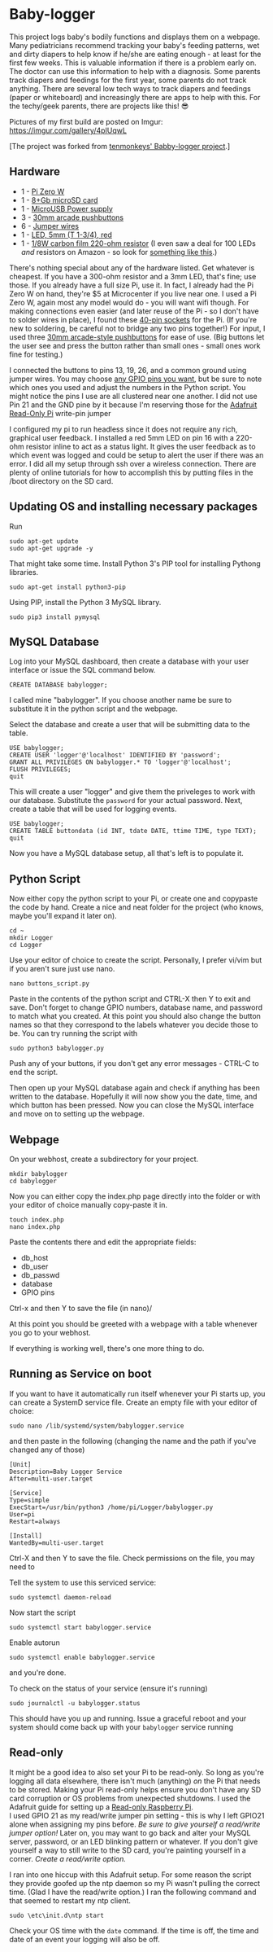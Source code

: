 # Baby-logger
This project logs baby's bodily functions and displays them on a webpage.
Many pediatricians recommend tracking your baby's feeding patterns, wet and dirty diapers to help know if he/she are eating enough - at least for the first few weeks. This is valuable information if there is a problem early on. The doctor can use this information to help with a diagnosis. Some parents track diapers and feedings for the first year, some parents do not track anything. There are several low tech ways to track diapers and feedings (paper or whiteboard) and increasingly there are apps to help with this. 
For the techy/geek parents, there are projects like this! :sunglasses:

Pictures of my first build are posted on Imgur: https://imgur.com/gallery/4pIUqwL

[The project was forked from [tenmonkeys' Babby-logger project](https://github.com/tenmonkeys/Baby-logger).]

## Hardware

* 1 - [Pi Zero W](https://www.amazon.com/Raspberry-Pi-Zero-Wireless-model/dp/B06XFZC3BX/ref=as_li_ss_tl?keywords=Pi+Zero+W&qid=1568671481&sr=8-3&linkCode=ll1&tag=neoduxcom-20&linkId=57dd1953d211a431ff6ac29425d3023c&language=en_US)
* 1 - [8+Gb microSD card](https://www.amazon.com/Sandisk-Ultra-Micro-UHS-I-Adapter/dp/B073K14CVB/ref=as_li_ss_tl?ie=UTF8&linkCode=ll1&tag=neoduxcom-20&linkId=58785ae4e36c928c594fe4e413d5cd1a&language=en_US)
* 1 - [MicroUSB Power supply](https://www.amazon.com/Raspberry-Supply-Charger-Adapter-Switch/dp/B07V7T93MY/ref=as_li_ss_tl?ie=UTF8&linkCode=ll1&tag=neoduxcom-20&linkId=7634220d688133a6b0b4c4adc850e2d3&language=en_US)
* 3 - [30mm arcade pushbuttons](https://www.amazon.com/Easyget-Standard-Arcade-Button-Microswitch/dp/B07D9C18MS/ref=as_li_ss_tl?ie=UTF8&linkCode=ll1&tag=neoduxcom-20&linkId=0c961811b57f9e40f54a9b4897e63890&language=en_US)
* 6 - [Jumper wires](https://www.amazon.com/Multicolored-Breadboard-Dupont-Jumper-Wires/dp/B073X7P6N2/ref=as_li_ss_tl?ie=UTF8&linkCode=ll1&tag=neoduxcom-20&linkId=2737a16c6e03c507f43c9efb6f64579c&language=en_US)
* 1 - [LED, 5mm (T 1-3/4), red](https://www.amazon.com/100pcs-Ultra-Bright-Emitting-Diffused/dp/B01GE4WHK6/ref=as_li_ss_tl?ie=UTF8&linkCode=ll1&tag=neoduxcom-20&linkId=68c44e1f176e93f2aea4a006098af3eb&language=en_US)
* 1 - [1/8W carbon film 220-ohm resistor](https://www.amazon.com/Watt-Carbon-Film-Resistors-5-Pack/dp/B007Z7MPRM/ref=as_li_ss_tl?ie=UTF8&linkCode=ll1&tag=neoduxcom-20&linkId=ed181e89698ee3188719301a8d94f075&language=en_US) (I even saw a deal for 100 LEDs *and* resistors on Amazon - so look for [something like this](https://www.amazon.com/EDGELEC-Diffused-Resistors-Included-Emitting/dp/B077X95F7C/ref=as_li_ss_tl?ie=UTF8&linkCode=ll1&tag=neoduxcom-20&linkId=4237ce09b0ba65da9d2774ff98de0a88&language=en_US).)

There's nothing special about any of the hardware listed. Get whatever is cheapest. If you have a 300-ohm resistor and a 3mm LED, that's fine; use those. If you already have a full size Pi, use it. In fact, I already had the Pi Zero W on hand, they're $5 at Microcenter if you live near one.
I used a Pi Zero W, again most any model would do - you will want wifi though. For making connections even easier (and later reuse of the Pi - so I don't have to solder wires in place), I found these [40-pin sockets](https://www.amazon.com/gp/product/B07D48WZTR/ref=as_li_ss_tl?ie=UTF8&linkCode=ll1&tag=neoduxcom-20&linkId=771e0a06d001ef4879ca458e0662131f&language=en_US) for the Pi. (If you're new to soldering, be careful not to bridge any two pins together!)
For input, I used three [30mm arcade-style pushbuttons](https://www.amazon.com/Easyget-Standard-Arcade-Button-Microswitch/dp/B07D9C18MS/ref=as_li_ss_tl?ie=UTF8&linkCode=ll1&tag=neoduxcom-20&linkId=0c961811b57f9e40f54a9b4897e63890&language=en_US) for ease of use. (Big buttons let the user see and press the button rather than small ones - small ones work fine for testing.) 

I connected the buttons to pins 13, 19, 26, and a common ground using jumper wires. You may choose [any GPIO pins you want](https://i.stack.imgur.com/yHddo.png), but be sure to note which ones you used and adjust the numbers in the Python script. You might notice the pins I use are all clustered near one another. I did not use Pin 21 and the GND pine by it because I'm reserving those for the [Adafruit Read-Only Pi](https://learn.adafruit.com/read-only-raspberry-pi/) write-pin jumper

I configured my pi to run headless since it does not require any rich, graphical user feedback. I installed a red 5mm LED on pin 16 with a 220-ohm resistor inline to act as a status light. It gives the user feedback as to which event was logged and could be setup to alert the user if there was an error. I did all my setup through ssh over a wireless connection. There are plenty of online tutorials for how to accomplish this by putting files in the /boot directory on the SD card.

## Updating OS and installing necessary packages

Run
```
sudo apt-get update
sudo apt-get upgrade -y
```

That might take some time.
Install Python 3's PIP tool for installing Pythong libraries.
```
sudo apt-get install python3-pip
```
Using PIP, install the Python 3 MySQL library.
```
sudo pip3 install pymysql
```

## MySQL Database

Log into your MySQL dashboard, then create a database with your user interface or issue the SQL command below.
```
CREATE DATABASE babylogger;
```
I called mine "babylogger". If you choose another name be sure to substitute it in the python script and the webpage.

Select the database and create a user that will be submitting data to the table.
```
USE babylogger;
CREATE USER 'logger'@'localhost' IDENTIFIED BY 'password';
GRANT ALL PRIVILEGES ON babylogger.* TO 'logger'@'localhost';
FLUSH PRIVILEGES;
quit
```
This will create a user "logger" and give them the priveleges to work with our database. Substitute the `password` for your actual password.
Next, create a table that will be used for logging events.
```
USE babylogger;
CREATE TABLE buttondata (id INT, tdate DATE, ttime TIME, type TEXT);
quit
```
Now you have a MySQL database setup, all that's left is to populate it.

## Python Script

Now either copy the python script to your Pi, or create one and copypaste the code by hand. Create a nice and neat folder for the project (who knows, maybe you'll expand it later on).
```
cd ~
mkdir Logger
cd Logger
```
Use your editor of choice to create the script. Personally, I prefer vi/vim but if you aren't sure just use nano.
```
nano buttons_script.py
```

Paste in the contents of the python script and CTRL-X then Y to exit and save. Don't forget to change GPIO numbers, database name, and password to match what you created. At this point you should also change the button names so that they correspond to the labels whatever you decide those to be.
You can try running the script with
```
sudo python3 babylogger.py
```
Push any of your buttons, if you don't get any error messages - CTRL-C to end the script.

Then open up your MySQL database again and check if anything has been written to the database.
Hopefully it will now show you the date, time, and which button has been pressed. Now you can close the MySQL interface and move on to setting up the webpage.

## Webpage

On your webhost, create a subdirectory for your project. 
```
mkdir babylogger
cd babylogger
```
Now you can either copy the index.php page directly into the folder or with your editor of choice manually copy-paste it in.
```
touch index.php
nano index.php
```
Paste the contents there and edit the appropriate fields:
* db_host
* db_user
* db_passwd
* database
* GPIO pins

Ctrl-x and then Y to save the file (in nano)/

At this point you should be greeted with a webpage with a table whenever you go to your webhost.

If everything is working well, there's one more thing to do.

## Running as Service on boot

If you want to have it automatically run itself whenever your Pi starts up, you can create a SystemD service file.
Create an empty file with your editor of choice:
```
sudo nano /lib/systemd/system/babylogger.service
```
and then paste in the following (changing the name and the path if you've changed any of those)
```
[Unit]
Description=Baby Logger Service
After=multi-user.target

[Service]
Type=simple
ExecStart=/usr/bin/python3 /home/pi/Logger/babylogger.py
User=pi
Restart=always

[Install]
WantedBy=multi-user.target
```
Ctrl-X and then Y to save the file.
Check permissions on the file, you may need to 

Tell the system to use this serviced service:
```
sudo systemctl daemon-reload
```

Now start the script
```
sudo systemctl start babylogger.service
```

Enable autorun
```
sudo systemctl enable babylogger.service
```
and you're done.

To check on the status of your service (ensure it's running)
```
sudo journalctl -u babylogger.status
```

This should have you up and running. Issue a graceful reboot and your system should come back up with your ```babylogger``` service running

## Read-only

It might be a good idea to also set your Pi to be read-only. So long as you're logging all data elsewhere, there isn't much (anything) *on* the Pi that needs to be stored. Making your Pi read-only helps ensure you don't have any SD card corruption or OS problems from unexpected shutdowns. I used the Adafruit guide for setting up a [Read-only Raspberry Pi](https://learn.adafruit.com/read-only-raspberry-pi/).  
I used GPIO 21 as my read/write jumper pin setting - this is why I left GPIO21 alone when assigning my pins before. *Be sure to give yourself a read/write jumper option!* Later on, you may want to go back and alter your MySQL server, password, or an LED blinking pattern or whatever. If you don't give yourself a way to still write to the SD card, you're painting yourself in a corner. _Create a read/write option._

I ran into one hiccup with this Adafruit setup. For some reason the script they provide goofed up the ntp daemon so my Pi wasn't pulling the correct time. (Glad I have the read/write option.) I ran the following command and that seemed to restart my ntp client.
```
sudo \etc\init.d\ntp start
```

Check your OS time with the ```date``` command. If the time is off, the time and date of an event your logging will also be off.
